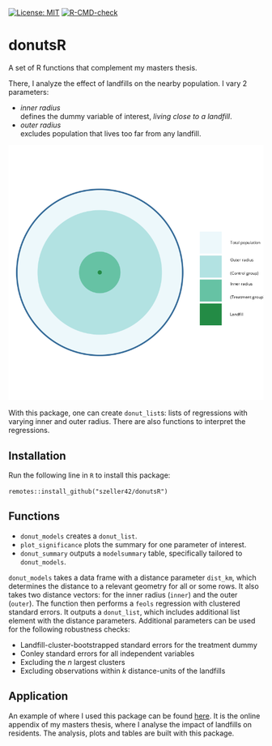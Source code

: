 <!-- badges: start -->
[![License: MIT](https://img.shields.io/badge/License-MIT-yellow.svg)](https://opensource.org/licenses/MIT)
[![R-CMD-check](https://github.com/szeller42/myFunctions/actions/workflows/R-CMD-check.yaml/badge.svg)](https://github.com/szeller42/myFunctions/actions/workflows/R-CMD-check.yaml)
<!-- badges: end -->

# donutsR

A set of R functions that complement my masters thesis.

There, I analyze the effect of landfills on the nearby population.
I vary 2 parameters:

-   *inner radius*\
    defines the dummy variable of interest, *living close to a landfill*. 
-   *outer radius*\
    excludes population that lives too far from any landfill.
    
![](man/figures/radii.png)
    
With this package, one can create `donut_list`s: lists of regressions with varying inner and outer radius.
There are also functions to interpret the regressions.


## Installation

Run the following line in `R` to install this package:

`remotes::install_github("szeller42/donutsR")`

## Functions

-   `donut_models` creates a `donut_list`. 
-   `plot_significance` plots the summary for one parameter of interest.
-   `donut_summary` outputs a `modelsummary` table, specifically tailored to `donut_models`.

`donut_models` takes a data frame with a distance parameter `dist_km`, which determines the distance to a relevant geometry for all or some rows.
It also takes two distance vectors: for the inner radius (`inner`) and the outer (`outer`).
The function then performs a `feols` regression with clustered standard errors.
It outputs a `donut_list`, which includes additional list element with the distance parameters.
Additional parameters can be used for the following robustness checks:

-   Landfill-cluster-bootstrapped standard errors for the treatment dummy
-   Conley standard errors for all independent variables
-   Excluding the $n$ largest clusters
-   Excluding observations within $k$ distance-units of the landfills

## Application

An example of where I used this package can be found [here](https://szeller42.github.io/donut_summary/summary-results.html).
It is the online appendix of my masters thesis, where I analyse the impact of landfills on residents.
The analysis, plots and tables are built with this package.
